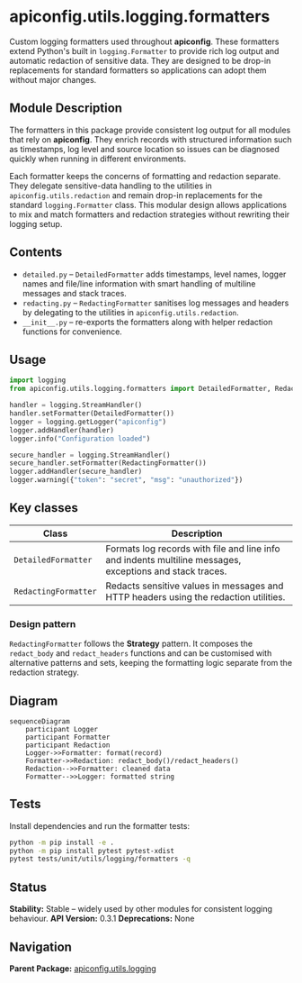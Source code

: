 # apiconfig.utils.logging.formatters

Custom logging formatters used throughout **apiconfig**. These formatters extend
Python's built in `logging.Formatter` to provide rich log output and automatic
redaction of sensitive data. They are designed to be drop-in replacements for
standard formatters so applications can adopt them without major changes.

## Module Description

The formatters in this package provide consistent log output for all modules
that rely on **apiconfig**. They enrich records with structured information
such as timestamps, log level and source location so issues can be diagnosed
quickly when running in different environments.

Each formatter keeps the concerns of formatting and redaction separate. They
delegate sensitive-data handling to the utilities in
`apiconfig.utils.redaction` and remain drop-in replacements for the standard
`logging.Formatter` class. This modular design allows applications to mix and
match formatters and redaction strategies without rewriting their logging
setup.

## Contents
- `detailed.py` – `DetailedFormatter` adds timestamps, level names, logger names
  and file/line information with smart handling of multiline messages and stack
  traces.
- `redacting.py` – `RedactingFormatter` sanitises log messages and headers by
  delegating to the utilities in `apiconfig.utils.redaction`.
- `__init__.py` – re-exports the formatters along with helper redaction
  functions for convenience.

## Usage
```python
import logging
from apiconfig.utils.logging.formatters import DetailedFormatter, RedactingFormatter

handler = logging.StreamHandler()
handler.setFormatter(DetailedFormatter())
logger = logging.getLogger("apiconfig")
logger.addHandler(handler)
logger.info("Configuration loaded")

secure_handler = logging.StreamHandler()
secure_handler.setFormatter(RedactingFormatter())
logger.addHandler(secure_handler)
logger.warning({"token": "secret", "msg": "unauthorized"})
```

## Key classes
| Class | Description |
| ----- | ----------- |
| `DetailedFormatter` | Formats log records with file and line info and indents multiline messages, exceptions and stack traces. |
| `RedactingFormatter` | Redacts sensitive values in messages and HTTP headers using the redaction utilities. |

### Design pattern
`RedactingFormatter` follows the **Strategy** pattern. It composes the
`redact_body` and `redact_headers` functions and can be customised with
alternative patterns and sets, keeping the formatting logic separate from the
redaction strategy.

## Diagram
```mermaid
sequenceDiagram
    participant Logger
    participant Formatter
    participant Redaction
    Logger->>Formatter: format(record)
    Formatter->>Redaction: redact_body()/redact_headers()
    Redaction-->>Formatter: cleaned data
    Formatter-->>Logger: formatted string
```

## Tests
Install dependencies and run the formatter tests:
```bash
python -m pip install -e .
python -m pip install pytest pytest-xdist
pytest tests/unit/utils/logging/formatters -q
```

## Status

**Stability:** Stable – widely used by other modules for consistent logging behaviour.
**API Version:** 0.3.1
**Deprecations:** None

## Navigation

**Parent Package:** [apiconfig.utils.logging](../README.md)

